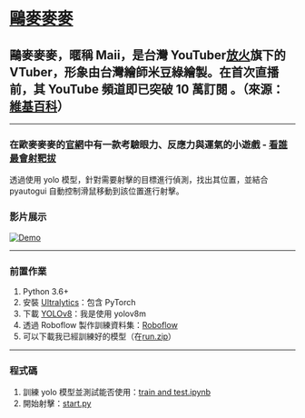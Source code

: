 # [鷗麥麥麥](https://www.youtube.com/@Omaimaimaii)

## 鷗麥麥麥，暱稱 Maii，是台灣 YouTuber[放火](https://www.youtube.com/@fanghuo)旗下的 VTuber，形象由台灣繪師米豆綠繪製。在首次直播前，其 YouTube 頻道即已突破 10 萬訂閱 。（來源：[維基百科](https://zh.wikipedia.org/zh-tw/%E9%B7%97%E9%BA%A5%E9%BA%A5%E9%BA%A5)）

---

### 在歐麥麥麥的[官網](https://vtuber-maii.com/)中有一款考驗眼力、反應力與運氣的小遊戲 - **[看誰最會射靶拔](https://games.vtuber-maii.com/)**

透過使用 yolo 模型，針對需要射擊的目標進行偵測，找出其位置，並結合 pyautogui 自動控制滑鼠移動到該位置進行射擊。

### 影片展示

[![Demo](https://img.youtube.com/vi/vA1YSSmWciQ/0.jpg)](https://www.youtube.com/watch?v=vA1YSSmWciQ)

---

### 前置作業

1. Python 3.6+
2. 安裝 [Ultralytics](https://docs.ultralytics.com/zh/quickstart/)：包含 PyTorch
3. 下載 [YOLOv8](https://docs.ultralytics.com/zh/models/yolov8/#supported-tasks-and-modes)：我是使用 yolov8m
4. 透過 Roboflow 製作訓練資料集：[Roboflow](https://roboflow.com/)
5. 可以下載我已經訓練好的模型（在[run.zip](https://drive.google.com/file/d/10in37MpOKWeJqSwGYlRvP43Q0TKJBRLp/view?usp=drive_link)）

---

### 程式碼

1. 訓練 yolo 模型並測試能否使用：[train and test.ipynb](train%20and%20test.ipynb)
2. 開始射擊：[start.py](start.py)
